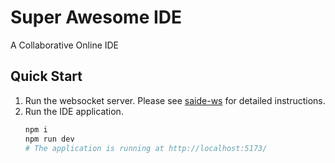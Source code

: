 # Super Awesome IDE

A Collaborative Online IDE

## Quick Start

1. Run the websocket server. Please see [saide-ws](https://github.com/thhuang/pono/tree/main/apps/saide-ws) for detailed instructions.
2. Run the IDE application.
   ```sh
   npm i
   npm run dev
   # The application is running at http://localhost:5173/
   ```
